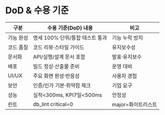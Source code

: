 # DoD & 수용 기준
| 구분      | 수용 기준(DoD) 내용           | 비고               |
|---        |---                          |---                |
| 기능 완성  | 명세 100%·단위/통합 테스트 통과 | 기능 누락 방지      |
| 코드 품질  | 코드 리뷰·스타일 가이드         | 유지보수성         |
| 문서화     | API/실행/설계 문서 포함        | 발표·유지보수       |
| 배포      | 빌드 정상·산출물 준비           | 운영 대비          |
| UI/UX     | 주요 화면 완성·반응성          | 사용자 경험         |
| 보안      | 인증/인가 기본·취약점 체크       | 기업 요구          |
| 성능      | 실적<300ms, KPI7일<500ms      | 안정성             |
| 린트      | db_lint critical=0           | major=화이트리스트  |
